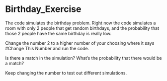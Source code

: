 # Birthday_Exercise
The code simulates the birthday problem. Right now the code simulates a room with only 2 people that get random birthdays, and the probability that those 2 people have the same birthday is really low.

Change the number 2 to a higher number of your choosing where it says #Change This Number and run the code.

Is there a match in the simulation? What’s the probability that there would be a match?

Keep changing the number to test out different simulations.


